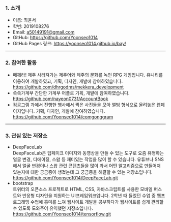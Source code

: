 
### 1. 소개
- 이름: 최윤서
- 학번: 2019108276
- Email: a50149191@gmail.com
- GitHub: https://github.com/Yoonseo1014
- GitHub Pages 링크: https://yoonseo1014.github.io/bay/

---

### 2. 참여한 활동
- 메께라! 제주
  사라져가는 제주어와 제주의 문화를 녹인 RPG 게임입니다. 유니티를 이용하여 개발하였고, 기획, 디자인, 개발에 참여하였습니다.  
https://github.com/dhrgodms/mekkera_development
- 쑥쑥가계부
  간단한 가계부 어플로 기획, 개발에 참여하였습니다.  
https://github.com/nayeon0731/AccountBook
- 컴공그램
  과에서 진행한 행사에서 찍은 사진들을 모아 앨범 형식으로 올려놓은 웹페이지입니다. 기획, 디자인, 개발에 참여하였습니다.  
https://github.com/Yoonseo1014/comgonggram

---

### 3. 관심 있는 저장소
- DeepFaceLab  
  DeepFaceLab은 딥페이크 이미지와 동영상을 만들 수 있는 도구로 요즘 유행하는 얼굴 변경, 디에이징, 스왑 등 재미있는 작업을 많이 할 수 있습니다. 유튜브나 SNS에서 얼굴 변경이나 스왑 관련 콘탠츠들을 많이 봐서 어떤 알고리즘으로 만들어져 있는지에 대한 궁금증이 생겼는데 그 궁금증을 해결할 수 있는 저장소입니다.  
  https://github.com/Yoonseo1014/DeepFaceLab.git
- bootstrap  
  트위터의 오픈소스 프로젝트로 HTML, CSS, 자바스크립트를 사용한 모바일 퍼스트와 반응형 디자인을 지원하는 UI프레임워크입니다. 2학년 때 들었던 수업 중 웹프로그래밍 수업에 흥미를 느껴 웹사이트 개발을 공부하다가 웹사이트를 쉽게 관리할 수 있도록 도와주어 유익했던 저장소입니다.   
  https://github.com/Yoonseo1014/tensorflow.git
